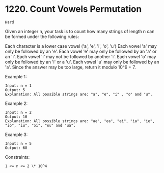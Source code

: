 # 1220. Count Vowels Permutation

`Hard`

Given an integer n, your task is to count how many strings of length n can be formed under the following rules:

Each character is a lower case vowel ('a', 'e', 'i', 'o', 'u')
Each vowel 'a' may only be followed by an 'e'.
Each vowel 'e' may only be followed by an 'a' or an 'i'.
Each vowel 'i' may not be followed by another 'i'.
Each vowel 'o' may only be followed by an 'i' or a 'u'.
Each vowel 'u' may only be followed by an 'a'.
Since the answer may be too large, return it modulo 10^9 + 7.

Example 1:

```note
Input: n = 1
Output: 5
Explanation: All possible strings are: "a", "e", "i" , "o" and "u".
```

Example 2:

```note
Input: n = 2
Output: 10
Explanation: All possible strings are: "ae", "ea", "ei", "ia", "ie", "io", "iu", "oi", "ou" and "ua".
```

Example 3:

```note
Input: n = 5
Output: 68
```

Constraints:

```note
1 <= n <= 2 \* 10^4
```
